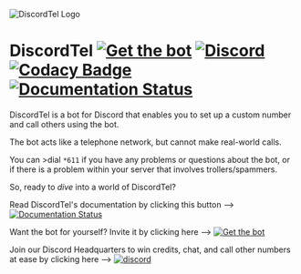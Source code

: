 ![DiscordTel Logo](http://i.imgur.com/tIL7iai.png)
# DiscordTel [![Get the bot](https://img.shields.io/badge/Discord-Get_The_Bot-7289DA.svg)](https://discordapp.com/oauth2/authorize?client_id=224662505157427200&scope=bot) [![Discord](https://img.shields.io/badge/Discord-Support_Server-7289DA.svg)](https://discord.gg/RN7pxrB) [![Codacy Badge](https://api.codacy.com/project/badge/Grade/e43f2cd06bca428c8389c8f0378a85bc)](https://www.codacy.com/app/austinhuang0131/discordtel?utm_source=github.com&amp;utm_medium=referral&amp;utm_content=austinhuang0131/discordtel&amp;utm_campaign=Badge_Grade) [![Documentation Status](https://readthedocs.org/projects/discordtel/badge/?version=readthedocs)](http://discordtel.readthedocs.io/en/readthedocs/?badge=readthedocs)

DiscordTel is a bot for Discord that enables you to set up a custom number and call others using the bot.

The bot acts like a telephone network, but cannot make real-world calls.

You can >dial `*611` if you have any problems or questions about the bot, or if there is a problem within your server that involves trollers/spammers.

So, ready to *dive* into a world of DiscordTel?

Read DiscordTel's documentation by clicking this button --> [![Documentation Status](https://readthedocs.org/projects/discordtel/badge/?version=readthedocs)](http://discordtel.readthedocs.io/en/readthedocs/?badge=readthedocs)

Want the bot for yourself? Invite it by clicking here --> [![Get the bot](https://img.shields.io/badge/Discord-Get_The_Bot-7289DA.svg)](https://discordapp.com/oauth2/authorize?client_id=224662505157427200&scope=bot)

Join our Discord Headquarters to win credits, chat, and call other numbers at ease by clicking here --> [![discord](https://img.shields.io/badge/Discord-Support_Server-7289DA.svg)](https://discord.gg/RN7pxrB)
